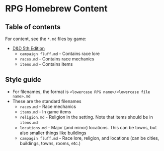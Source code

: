 # RPG Homebrew Content
## Table of contents
For content, see the `*.md` files by game:

- [D&D 5th Edition](dnd-5e/)
  - `campaign fluff.md` - Contains race lore
  - `races.md` - Contains  race mechanics
  - `items.md` - Contains items
## Style guide
- For filenames, the format is `<lowercase RPG name>/<lowercase file name>.md`
- These are the standard filenames
  - `races.md` - Race mechanics
  - `items.md` - In game items
  - `religion.md` - Religion in the setting. Note that items should be in `items.md`
  - `locations.md` - Major (and minor) locations. This can be towns, but also smaller things like buildings
  - `campagin fluff.md` - Race lore, religion, and locations (can be cities, buildings, towns, rooms, etc.)
